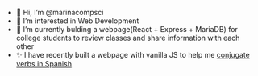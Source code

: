 - 👋 Hi, I’m @marinacompsci
- 👀 I’m interested in Web Development
- 🌱 I’m currently bulding a webpage(React + Express + MariaDB) for college students to review classes and share information with each other 
- ✨ I have recently built a webpage with vanilla JS to help me [conjugate verbs in Spanish](https://spanish-webapp.herokuapp.com/)


<!---
marinacompsci/marinacompsci is a ✨ special ✨ repository because its `README.md` (this file) appears on your GitHub profile.
You can click the Preview link to take a look at your changes.
--->
